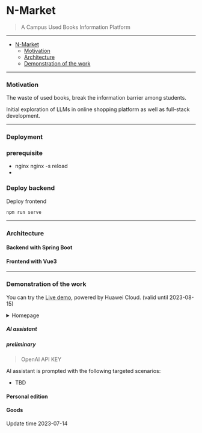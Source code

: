 # N-Market
> A Campus Used Books Information Platform
---
- [N-Market](#n-market)
   - [Motivation](#motivation)
   - [Architecture](#architecture)
   - [Demonstration of the work](#demonstration-of-the-work)
---

### Motivation

The waste of used books, break the information barrier among students.

Initial exploration of LLMs in online shopping platform as well as full-stack development.

---
### Deployment

### prerequisite

- nginx nginx -s reload
-

### Deploy backend

Deploy frontend
```bash
npm run serve
```




---
### Architecture
#### Backend with Spring Boot
#### Frontend with Vue3

---
### Demonstration of the work
You can try the [Live demo](http://124.71.159.90/home), powered by Huawei Cloud. (valid until 2023-08-15)

<details closed>
<summary>Homepage</summary>

</details>

##### AI assistant
##### preliminary
> OpenAI API KEY


  AI assistant is prompted with the following targeted scenarios:
  - TBD
#### Personal edition
#### Goods


Update time 2023-07-14
